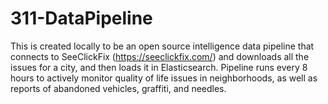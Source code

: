 # 311-DataPipeline
This is created locally to be an open source intelligence data pipeline that connects to SeeClickFix (https://seeclickfix.com/) and downloads all the issues for a city, and then loads it in Elasticsearch.
Pipeline runs every 8 hours to actively monitor quality of life issues in neighborhoods, as well as reports of abandoned vehicles, graffiti, and needles. 
